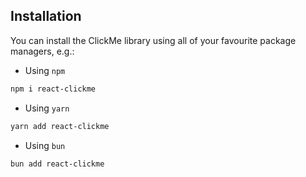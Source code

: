 ## Installation

You can install the ClickMe library using all of your favourite package managers, e.g.:

- Using `npm`

```bash
npm i react-clickme
```

- Using `yarn`

```bash
yarn add react-clickme
```

- Using `bun`

```bash
bun add react-clickme
```
